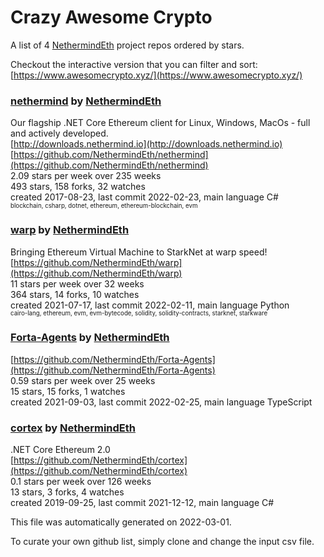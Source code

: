 # Crazy Awesome Crypto
A list of 4 [NethermindEth](https://github.com/NethermindEth) project repos ordered by stars.  

Checkout the interactive version that you can filter and sort: 
[https://www.awesomecrypto.xyz/](https://www.awesomecrypto.xyz/)  


### [nethermind](https://github.com/NethermindEth/nethermind) by [NethermindEth](https://github.com/NethermindEth)  
Our flagship .NET Core Ethereum client for Linux, Windows, MacOs - full and actively developed.  
[http://downloads.nethermind.io](http://downloads.nethermind.io)  
[https://github.com/NethermindEth/nethermind](https://github.com/NethermindEth/nethermind)  
2.09 stars per week over 235 weeks  
493 stars, 158 forks, 32 watches  
created 2017-08-23, last commit 2022-02-23, main language C#  
<sub><sup>blockchain, csharp, dotnet, ethereum, ethereum-blockchain, evm</sup></sub>


### [warp](https://github.com/NethermindEth/warp) by [NethermindEth](https://github.com/NethermindEth)  
Bringing Ethereum Virtual Machine to StarkNet at warp speed!   
[https://github.com/NethermindEth/warp](https://github.com/NethermindEth/warp)  
11 stars per week over 32 weeks  
364 stars, 14 forks, 10 watches  
created 2021-07-17, last commit 2022-02-11, main language Python  
<sub><sup>cairo-lang, ethereum, evm, evm-bytecode, solidity, solidity-contracts, starknet, starkware</sup></sub>


### [Forta-Agents](https://github.com/NethermindEth/Forta-Agents) by [NethermindEth](https://github.com/NethermindEth)  
  
[https://github.com/NethermindEth/Forta-Agents](https://github.com/NethermindEth/Forta-Agents)  
0.59 stars per week over 25 weeks  
15 stars, 15 forks, 1 watches  
created 2021-09-03, last commit 2022-02-25, main language TypeScript  


### [cortex](https://github.com/NethermindEth/cortex) by [NethermindEth](https://github.com/NethermindEth)  
.NET Core Ethereum 2.0  
[https://github.com/NethermindEth/cortex](https://github.com/NethermindEth/cortex)  
0.1 stars per week over 126 weeks  
13 stars, 3 forks, 4 watches  
created 2019-09-25, last commit 2021-12-12, main language C#  


This file was automatically generated on 2022-03-01.  

To curate your own github list, simply clone and change the input csv file.  
